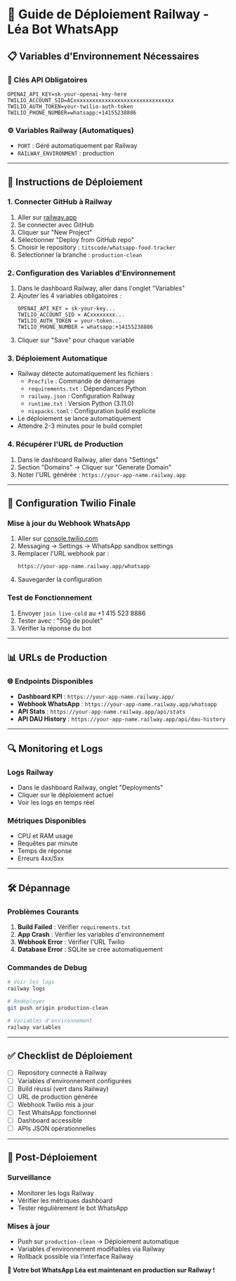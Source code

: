 # 🚀 Guide de Déploiement Railway - Léa Bot WhatsApp

## 📋 **Variables d'Environnement Nécessaires**

### **🔑 Clés API Obligatoires**
```env
OPENAI_API_KEY=sk-your-openai-key-here
TWILIO_ACCOUNT_SID=ACxxxxxxxxxxxxxxxxxxxxxxxxxxxxxxxx
TWILIO_AUTH_TOKEN=your-twilio-auth-token
TWILIO_PHONE_NUMBER=whatsapp:+14155238886
```

### **⚙️ Variables Railway (Automatiques)**
- `PORT` : Géré automatiquement par Railway
- `RAILWAY_ENVIRONMENT` : production

---

## 🚀 **Instructions de Déploiement**

### **1. Connecter GitHub à Railway**
1. Aller sur [railway.app](https://railway.app)
2. Se connecter avec GitHub
3. Cliquer sur "New Project"
4. Sélectionner "Deploy from GitHub repo"
5. Choisir le repository : `titscode/whatsapp-food-tracker`
6. Sélectionner la branche : `production-clean`

### **2. Configuration des Variables d'Environnement**
1. Dans le dashboard Railway, aller dans l'onglet "Variables"
2. Ajouter les 4 variables obligatoires :
   ```
   OPENAI_API_KEY = sk-your-key...
   TWILIO_ACCOUNT_SID = ACxxxxxxxx...
   TWILIO_AUTH_TOKEN = your-token...
   TWILIO_PHONE_NUMBER = whatsapp:+14155238886
   ```
3. Cliquer sur "Save" pour chaque variable

### **3. Déploiement Automatique**
- Railway détecte automatiquement les fichiers :
  - `Procfile` : Commande de démarrage
  - `requirements.txt` : Dépendances Python
  - `railway.json` : Configuration Railway
  - `runtime.txt` : Version Python (3.11.0)
  - `nixpacks.toml` : Configuration build explicite
- Le déploiement se lance automatiquement
- Attendre 2-3 minutes pour le build complet

### **4. Récupérer l'URL de Production**
1. Dans le dashboard Railway, aller dans "Settings"
2. Section "Domains" → Cliquer sur "Generate Domain"
3. Noter l'URL générée : `https://your-app-name.railway.app`

---

## 🔧 **Configuration Twilio Finale**

### **Mise à jour du Webhook WhatsApp**
1. Aller sur [console.twilio.com](https://console.twilio.com)
2. Messaging → Settings → WhatsApp sandbox settings
3. Remplacer l'URL webhook par :
   ```
   https://your-app-name.railway.app/whatsapp
   ```
4. Sauvegarder la configuration

### **Test de Fonctionnement**
1. Envoyer `join live-cold` au +1 415 523 8886
2. Tester avec : "50g de poulet"
3. Vérifier la réponse du bot

---

## 📊 **URLs de Production**

### **🌐 Endpoints Disponibles**
- **Dashboard KPI** : `https://your-app-name.railway.app/`
- **Webhook WhatsApp** : `https://your-app-name.railway.app/whatsapp`
- **API Stats** : `https://your-app-name.railway.app/api/stats`
- **API DAU History** : `https://your-app-name.railway.app/api/dau-history`

---

## 🔍 **Monitoring et Logs**

### **Logs Railway**
- Dans le dashboard Railway, onglet "Deployments"
- Cliquer sur le déploiement actuel
- Voir les logs en temps réel

### **Métriques Disponibles**
- CPU et RAM usage
- Requêtes par minute
- Temps de réponse
- Erreurs 4xx/5xx

---

## 🛠️ **Dépannage**

### **Problèmes Courants**
1. **Build Failed** : Vérifier `requirements.txt`
2. **App Crash** : Vérifier les variables d'environnement
3. **Webhook Error** : Vérifier l'URL Twilio
4. **Database Error** : SQLite se crée automatiquement

### **Commandes de Debug**
```bash
# Voir les logs
railway logs

# Redéployer
git push origin production-clean

# Variables d'environnement
railway variables
```

---

## ✅ **Checklist de Déploiement**

- [ ] Repository connecté à Railway
- [ ] Variables d'environnement configurées
- [ ] Build réussi (vert dans Railway)
- [ ] URL de production générée
- [ ] Webhook Twilio mis à jour
- [ ] Test WhatsApp fonctionnel
- [ ] Dashboard accessible
- [ ] APIs JSON opérationnelles

---

## 🎯 **Post-Déploiement**

### **Surveillance**
- Monitorer les logs Railway
- Vérifier les métriques dashboard
- Tester régulièrement le bot WhatsApp

### **Mises à jour**
- Push sur `production-clean` → Déploiement automatique
- Variables d'environnement modifiables via Railway
- Rollback possible via l'interface Railway

**🎉 Votre bot WhatsApp Léa est maintenant en production sur Railway !**
